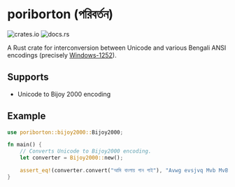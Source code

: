 # poriborton (পরিবর্তন)
![crates.io](https://img.shields.io/crates/v/poriborton.svg)
![docs.rs](https://docs.rs/poriborton/badge.svg)

A Rust crate for interconversion between Unicode and various Bengali ANSI encodings (precisely [Windows-1252](https://en.m.wikipedia.org/wiki/Windows-1252)).

## Supports
* Unicode to Bijoy 2000 encoding

## Example
```rust
use poriborton::bijoy2000::Bijoy2000;

fn main() {
    // Converts Unicode to Bijoy2000 encoding.
    let converter = Bijoy2000::new();

    assert_eq!(converter.convert("আমি বাংলায় গান গাই"), "Avwg evsjvq Mvb MvB");
}
```
